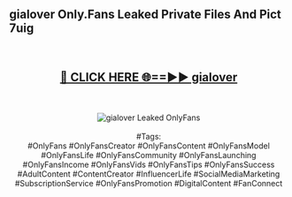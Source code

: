 <h2>gialover Only.Fans Leaked Private Files And Pict 7uig</h2>
<br>
<div align="center">
<h2><a href="https://mediafiles.top/gialover" rel="nofollow">🔴 CLICK HERE 🌐==►► gialover</a></h2>
<br>
<br>
<a href="https://mediafiles.top/gialover" rel="nofollow" data-target="animated-image.originalLink"><img src="https://i.ibb.co.com/WyWwxjT/player-gif2.gif" alt="gialover Leaked OnlyFans" style="max-width: 100%; display: inline-block;" data-target="animated-image.originalImage"></a>
<br><br>
#Tags:
<br>
#OnlyFans #OnlyFansCreator #OnlyFansContent #OnlyFansModel #OnlyFansLife #OnlyFansCommunity #OnlyFansLaunching #OnlyFansIncome #OnlyFansVids #OnlyFansTips #OnlyFansSuccess #AdultContent #ContentCreator #InfluencerLife #SocialMediaMarketing #SubscriptionService #OnlyFansPromotion #DigitalContent #FanConnect
</div>
<br>